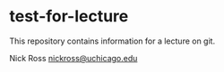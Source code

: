 # test-for-lecture

This repository contains information for a lecture on git.


Nick Ross nickross@uchicago.edu